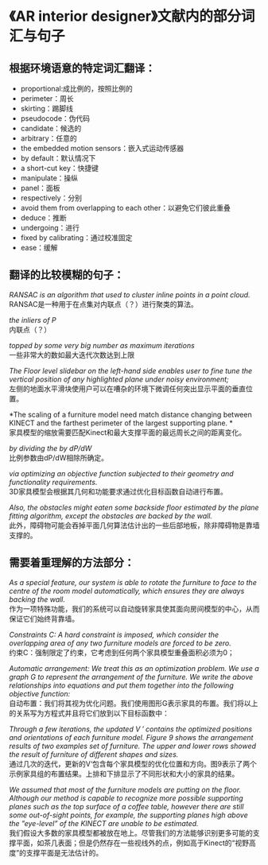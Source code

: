 # 《AR interior designer》文献内的部分词汇与句子

## 根据环境语意的特定词汇翻译：
* proportional:成比例的，按照比例的
* perimeter：周长
* skirting：踢脚线
* pseudocode：伪代码
* candidate：候选的
* arbitrary：任意的
* the embedded motion sensors：嵌入式运动传感器
* by default：默认情况下
* a short-cut key：快捷键
* manipulate：操纵
* panel：面板
* respectively：分别
* avoid them from overlapping to each other：以避免它们彼此重叠
* deduce：推断
* undergoing：进行
* fixed by calibrating：通过校准固定
* ease：缓解
## 翻译的比较模糊的句子：
*RANSAC is an algorithm that used to cluster inline points in a point cloud.*  
RANSAC是一种用于在点集对内联点（？）进行聚类的算法。  

*the inliers of P*  
内联点（？）  

*topped by some very big number as maximum iterations*  
一些非常大的数如最大迭代次数达到上限  

*The Floor level slidebar on the left-hand side enables user to fine tune the vertical position of any highlighted plane under noisy environment;*  
左侧的地面水平滑块使用户可以在嘈杂的环境下微调任何突出显示平面的垂直位置。  

*The scaling of a furniture model need match distance changing between KINECT and the farthest perimeter of the largest supporting plane. *  
家具模型的缩放需要匹配Kinect和最大支撑平面的最远周长之间的距离变化。  

*by dividing the by dP/dW*  
比例参数由dP/dW相除所确定。  

*via optimizing an objective function subjected to their geometry and functionality requirements.*  
3D家具模型会根据其几何和功能要求通过优化目标函数自动进行布置。  

*Also, the obstacles might eaten some backside floor estimated by the plane fitting algorithm, except the obstacles are backed by the wall.*  
此外，障碍物可能会吞掉平面几何算法估计出的一些后部地板，除非障碍物是靠墙支撑的。  

## 需要着重理解的方法部分：
*As a special feature, our system is able to rotate the furniture to face to the centre of the room model automatically, which ensures they are always backing the wall.*  
作为一项特殊功能，我们的系统可以自动旋转家具使其面向房间模型的中心，从而保证它们始终背靠墙。  

*Constraints C: A hard constraint is imposed, which consider the overlapping area of any two furniture models are forced to be zero.*  
约束C：强制限定了约束，它考虑到任何两个家具模型重叠面积必须为0；  

*Automatic arrangement: We treat this as an optimization problem. We use a graph G to represent the arrangement of the furniture. We write the above relationships into equations and put them together into the following objective function:*  
自动布置：我们将其视为优化问题。我们使用图形G表示家具的布置。我们将以上的关系写为方程式并且将它们放到以下目标函数中：  

*Through a few iterations, the updated V ′ contains the optimized positions and orientations of each furniture model. Figure 9 shows the arrangement results of two examples set of furniture. The upper and lower rows showed the result of furniture of different shapes and sizes.*  
通过几次的迭代，更新的V‘包含每个家具模型的优化位置和方向。图9表示了两个示例家具组的布置结果。上排和下排显示了不同形状和大小的家具的结果。  

*We assumed that most of the furniture models are putting on the floor. Although our method is capable to recognize more possible supporting planes such as the top surface of a coffee table, however there are still some out-of-sight points, for example, the supporting planes high above the ”eye-level” of the KINECT are unable to be estimated.*  
我们假设大多数的家具模型都被放在地上。尽管我们的方法能够识别更多可能的支撑平面，如茶几表面；但是仍然存在一些视线外的点，例如高于Kinect的“视野高度”的支撑平面是无法估计的。  
